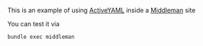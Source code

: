 This is an example of using [ActiveYAML](https://github.com/zilkey/active_hash) inside a [Middleman](https://github.com/middleman/middleman) site

You can test it via

    bundle exec middleman
